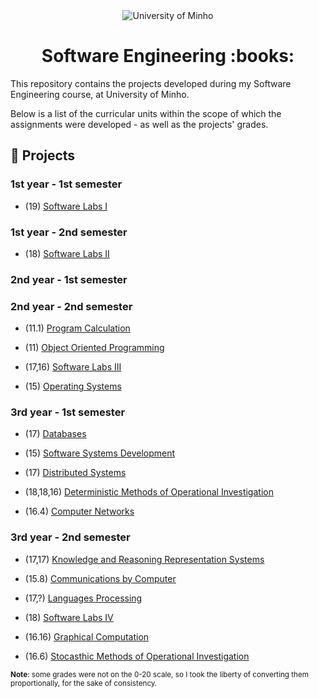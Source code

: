<div align="center">
  <img src="https://www.eng.uminho.pt/SiteAssets/Logo.PNG" alt="University of Minho">
  <br>
</div>

<div align="center">
	<h1><strong>Software Engineering :books:</strong></h1>
</div>

This repository contains the projects developed during my Software Engineering course, at University of Minho.

Below is a list of the curricular units within the scope of which the assignments were developed - as well as the projects' grades.

## :memo: Projects

### 1st year - 1st semester

  * (19) [Software Labs I](1/Software%20Labs%20I)

### 1st year - 2nd semester

  * (18)  [Software Labs II](1/Software%20Labs%20II)

### 2nd year - 1st semester

### 2nd year - 2nd semester

  * (11.1) [Program Calculation](2/Program%20Calculation)

  * (11) [Object Oriented Programming](2/Object%20Oriented%20Programming)

  * (17,16) [Software Labs III](2/Software%20Labs%20III)

  * (15) [Operating Systems](2/Operating%20Systems)

### 3rd year - 1st semester

  * (17) [Databases](3/1st%20semester/Databases)

  * (15) [Software Systems Development](3/1st%20semester/Software%20Systems%20Development)

  * (17) [Distributed Systems](3/1st%20semester/Distributed%20Systems)

  * (18,18,16) [Deterministic Methods of Operational Investigation](3/1st%20semester/Deterministic%20Methods%20of%20Operational%20Investigation)

  * (16.4) [Computer Networks](3/1st%20semester/Computer%20Networks)


### 3rd year - 2nd semester

  * (17,17) [Knowledge and Reasoning Representation Systems](3/2nd%20semester/Knowledge%20and%20Reasoning%20Representation%20Systems)

  * (15.8) [Communications by Computer](3/2nd%20semester/Communications%20by%20Computer)

  * (17,?) [Languages Processing](3/2nd%20semester/Languages%20Processing)

  * (18) [Software Labs IV](3/2nd%20semester/Software%20Labs%20IV)

  * (16.16) [Graphical Computation](3/2nd%20semester/Graphical%20Computation)

  * (16.6) [Stocasthic Methods of Operational Investigation](3/2nd%20semester/Stocasthic%20Methods%20of%20Operational%20Investigation)

<sup>**Note**: some grades were not on the 0-20 scale, so I took the liberty of converting them proportionally, for the sake of consistency.</sup>
